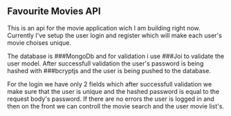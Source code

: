 ## Favourite Movies API

This is an api for the movie application wich I am building right now. Currently I've setup the user login and register which will make each user's movie choises unique.

The database is ###MongoDb and for validation i use ###Joi to validate the user model. After successfull validation the user's password is being hashed with ###bcryptjs and the user is being pushed to the database.

For the login we have only 2 fields which after successfull validation we make sure that the user is unique and the hashed password is equal to the request body's password. If there are no errors the user is logged in and then on the front we can controll the movie search and the user movie list's.